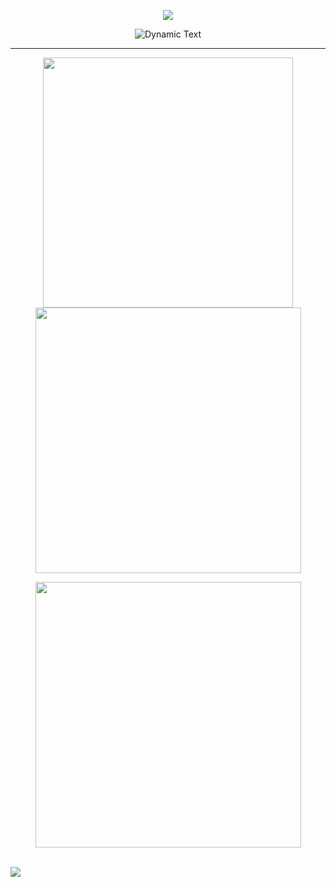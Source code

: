 <!--欢迎语 -->
<!--
<h1 align="center">✨✨✨Hi，I'm StarsPicking✨✨✨</h1>
<hr> -->

<!--welcome图片-->
<p align="center">
<img src="https://capsule-render.vercel.app/api?type=waving&color=timeGradient&height=260&&section=header&text=welcome&fontSize=80&fontAlign=50&fontAlignY=28&desc=I%20am%20StarsPicking&descAlign=70&descSize=30&descAlignY=56&animation=scaleIn" />
</p>

<!--动态文字-->
<div align="center">

![Dynamic Text](https://readme-typing-svg.herokuapp.com?font=Segoe+Script&fontSize=80&center=true&lines=I+look+for+what+I+miss,;I+know+not+what+it+is,;I+feel+so+sad,;so+drear,;so+lonely,;without+cheer!&duration=5000)
</div>
<hr>


<p align="center"> 
<img style="max-width: 100%; width: 400px; background-color: transparent;" src="https://github-readme-stats.vercel.app/api?username=StarsPicking&show_icons=true&theme=tokyonight&hide_border=true" />
<img style="max-width: 100%; width: 425px; background-color: transparent;" src="https://github-readme-stats.vercel.app/api/top-langs/?username=StarsPicking&layout=compact&hide_border=true&langs_count=8&theme=tokyonight" />
</p>


<p align="center"> 
<img style="max-width: 100%; width: 425px; background-color: transparent;" src="https://github-readme-activity-graph.vercel.app/graph?username=StarsPicking&theme=github-compact&hide_border=true&area=true" />
</p>

<!-- https://github.com/Ashutosh00710/github-readme-activity-graph -->

<br/>
<!-- https://github.com/LelouchFR/skill-icons -->
<img align="center" src="https://go-skill-icons.vercel.app/api/icons?i=py,go,docker,md,docker,linux,nginx,kubernetes,elasticsearch,git,gitlab,github,githubactions,bash,vim,vue,gradle,ai,grafana,jenkins,mongodb,mysql,sqlite,redis,vscode,obsidian,ansible,kafka,wordpress,aws&theme=dark">
</p>




<!--
**StarsPicking/StarsPicking** is a ✨ _special_ ✨ repository because its `README.md` (this file) appears on your GitHub profile.

Here are some ideas to get you started:

- 🔭 I’m currently working on ...
- 🌱 I’m currently learning ...
- 👯 I’m looking to collaborate on ...
- 🤔 I’m looking for help with ...
- 💬 Ask me about ...
- 📫 How to reach me: ...
- 😄 Pronouns: ...
- ⚡ Fun fact: ...
-->
